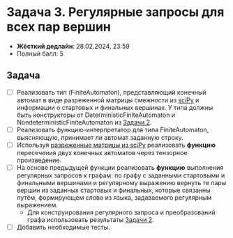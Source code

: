 # Задача 3. Регулярные запросы для всех пар вершин

* **Жёсткий дедлайн**: 28.02.2024, 23:59
* Полный балл: 5

## Задача

- [ ] Реализовать тип (FiniteAutomaton), представляющий конечный автомат в виде разреженной матрицы смежности из [sciPy](https://docs.scipy.org/doc/scipy/reference/sparse.html) и информации о стартовых и финальных вершинах. У типа должны быть конструкторы от DeterministicFiniteAutomaton и NondeterministicFiniteAutomaton из [Задачи 2](https://github.com/FormalLanguageConstrainedPathQuerying/formal-lang-course/blob/main/tasks/task2.md).
- [ ] Реализовать функцию-интерпретатор для типа FiniteAutomaton, выясняющую, принимает ли автомат заданную строку.
- [ ] Используя [разреженные матрицы из sciPy](https://docs.scipy.org/doc/scipy/reference/sparse.html) реализовать **функцию** пересечения двух конечных автоматов через тензорное произведение.
- [ ] На основе предыдущей функции реализовать **функцию** выполнения регулярных запросов к графам: по графу с заданными стартовыми и финальными вершинами и регулярному выражению вернуть те пары вершин из заданных стартовых и финальных, которые связанны путём, формирующем слово из языка, задаваемого регулярным выражением.
  - Для конструирования регулярного запроса и преобразований графа использовать результаты [Задачи 2](https://github.com/FormalLanguageConstrainedPathQuerying/formal-lang-course/blob/main/tasks/task2.md).
- [ ] Добавить необходимые тесты.
